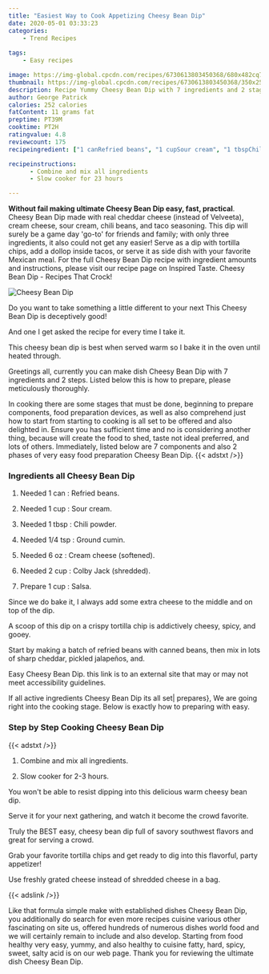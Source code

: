 ```yaml
---
title: "Easiest Way to Cook Appetizing Cheesy Bean Dip"
date: 2020-05-01 03:33:23
categories:
    - Trend Recipes
    
tags:
    - Easy recipes

image: https://img-global.cpcdn.com/recipes/6730613803450368/680x482cq70/cheesy-bean-dip-recipe-main-photo.jpg
thumbnail: https://img-global.cpcdn.com/recipes/6730613803450368/350x250cq70/cheesy-bean-dip-recipe-main-photo.jpg
description: Recipe Yummy Cheesy Bean Dip with 7 ingredients and 2 stages of easy cooking.
author: George Patrick
calories: 252 calories
fatContent: 11 grams fat
preptime: PT39M
cooktime: PT2H
ratingvalue: 4.8
reviewcount: 175
recipeingredient: ["1 canRefried beans", "1 cupSour cream", "1 tbspChili powder", "1/4 tspGround cumin", "6 ozCream cheese softened", "2 cupColby Jack shredded", "1 cupSalsa"]

recipeinstructions: 
      - Combine and mix all ingredients 
      - Slow cooker for 23 hours

---
```




**Without fail making ultimate Cheesy Bean Dip easy, fast, practical**. Cheesy Bean Dip made with real cheddar cheese (instead of Velveeta), cream cheese, sour cream, chili beans, and taco seasoning. This dip will surely be a game day &#39;go-to&#39; for friends and family; with only three ingredients, it also could not get any easier! Serve as a dip with tortilla chips, add a dollop inside tacos, or serve it as side dish with your favorite Mexican meal. For the full Cheesy Bean Dip recipe with ingredient amounts and instructions, please visit our recipe page on Inspired Taste. Cheesy Bean Dip - Recipes That Crock!


![Cheesy Bean Dip](https://img-global.cpcdn.com/recipes/6730613803450368/680x482cq70/cheesy-bean-dip-recipe-main-photo.jpg "Cheesy Bean Dip")



Do you want to take something a little different to your next This Cheesy Bean Dip is deceptively good!

And one I get asked the recipe for every time I take it.

This cheesy bean dip is best when served warm so I bake it in the oven until heated through.


Greetings all, currently you can make dish Cheesy Bean Dip with 7 ingredients and 2 steps. Listed below this is how to prepare, please meticulously thoroughly.

In cooking there are some stages that must be done, beginning to prepare components, food preparation devices, as well as also comprehend just how to start from starting to cooking is all set to be offered and also delighted in. Ensure you has sufficient time and no is considering another thing, because will create the food to shed, taste not ideal preferred, and lots of others. Immediately, listed below are 7 components and also 2 phases of very easy food preparation Cheesy Bean Dip.
{{< adstxt />}}

### Ingredients all Cheesy Bean Dip


1. Needed 1 can : Refried beans.

1. Needed 1 cup : Sour cream.

1. Needed 1 tbsp : Chili powder.

1. Needed 1/4 tsp : Ground cumin.

1. Needed 6 oz : Cream cheese (softened).

1. Needed 2 cup : Colby Jack (shredded).

1. Prepare 1 cup : Salsa.


Since we do bake it, I always add some extra cheese to the middle and on top of the dip.

A scoop of this dip on a crispy tortilla chip is addictively cheesy, spicy, and gooey.

Start by making a batch of refried beans with canned beans, then mix in lots of sharp cheddar, pickled jalapeños, and.

Easy Cheesy Bean Dip. this link is to an external site that may or may not meet accessibility guidelines.


If all active ingredients Cheesy Bean Dip its all set| prepares}, We are going right into the cooking stage. Below is exactly how to preparing with easy.

### Step by Step Cooking Cheesy Bean Dip

{{< adstxt />}}


1. Combine and mix all ingredients.



1. Slow cooker for 2-3 hours.




You won&#39;t be able to resist dipping into this delicious warm cheesy bean dip.

Serve it for your next gathering, and watch it become the crowd favorite.

Truly the BEST easy, cheesy bean dip full of savory southwest flavors and great for serving a crowd.

Grab your favorite tortilla chips and get ready to dig into this flavorful, party appetizer!

Use freshly grated cheese instead of shredded cheese in a bag.


{{< adslink />}}

Like that formula simple make with established dishes Cheesy Bean Dip, you additionally do search for even more recipes cuisine various other fascinating on site us, offered hundreds of numerous dishes world food and we will certainly remain to include and also develop. Starting from food healthy very easy, yummy, and also healthy to cuisine fatty, hard, spicy, sweet, salty acid is on our web page. Thank you for reviewing the ultimate dish Cheesy Bean Dip.
